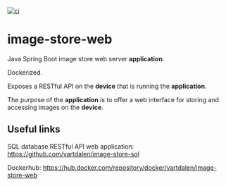 [![ci](https://github.com/vartdalen/image-store-web/workflows/ci/badge.svg)](https://github.com/vartdalen/image-store-web/actions?workflow=ci)

# image-store-web
Java Spring Boot image store web server **application**.

Dockerized.

Exposes a RESTful API on the **device** that is running the **application**.

The purpose of the **application** is to offer a web interface for storing and accessing images on the **device**.

## Useful links

SQL database RESTful API web application: https://github.com/vartdalen/image-store-sql

Dockerhub: https://hub.docker.com/repository/docker/vartdalen/image-store-web